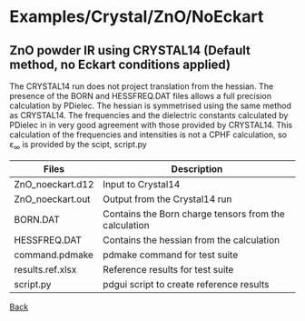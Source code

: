 # Examples/Crystal/ZnO/NoEckart
## ZnO powder IR using CRYSTAL14 (Default method, no Eckart conditions applied)

The CRYSTAL14 run does not project translation from  the hessian.
The presence of the BORN and HESSFREQ.DAT files allows a full precision calculation by PDielec.
The hessian is symmetrised using the same method as CRYSTAL14.
The frequencies and the dielectric constants calculated by PDielec in in very good agreement with those provided by CRYSTAL14.
This calculation of the frequencies and intensities is not a CPHF calculation, so ε<sub>∞</sub> is provided by the scipt, script.py

 | Files               | Description                   |
 | ------------------- | ----------------------------- |
 | ZnO_noeckart.d12    | Input to Crystal14 |
 | ZnO_noeckart.out    | Output from the Crystal14 run |
 | BORN.DAT            | Contains the Born charge tensors from the calculation |
 | HESSFREQ.DAT        | Contains the hessian from the calculation |
 | command.pdmake      | pdmake command for test suite |
 | results.ref.xlsx    | Reference results for test suite |
 | script.py           | pdgui script to create reference results |

[Back](..)
